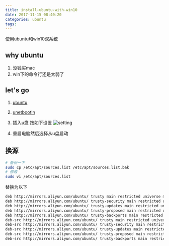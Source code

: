 ```yaml
---
title: install-ubuntu-with-win10
date: 2017-11-15 08:40:20
categories: ubuntu
tags:
---
```

使用ubuntu和win10双系统
<!--more-->
## why ubuntu
1. 没钱买mac
2. win下的命令行还是太弱了

## let's go

1. [ubuntu](https://www.ubuntu.com/download/desktop) 

2. [unetbootin](https://unetbootin.github.io/)

3. 插入u盘 按如下设置
![setting](http://ou7k0sem6.bkt.clouddn.com/blog/171115/l0hh4KHd3A.png?imageslim)

4. 重启电脑然后选择从u盘启动

## 换源

```bash
# 备份一下
sudo cp /etc/apt/sources.list /etc/apt/sources.list.bak
# 修改
sudo vi /etc/apt/sources.list

```
替换为以下
```bash
deb http://mirrors.aliyun.com/ubuntu/ trusty main restricted universe multiverse
deb http://mirrors.aliyun.com/ubuntu/ trusty-security main restricted universe multiverse
deb http://mirrors.aliyun.com/ubuntu/ trusty-updates main restricted universe multiverse
deb http://mirrors.aliyun.com/ubuntu/ trusty-proposed main restricted universe multiverse
deb http://mirrors.aliyun.com/ubuntu/ trusty-backports main restricted universe multiverse
deb-src http://mirrors.aliyun.com/ubuntu/ trusty main restricted universe multiverse
deb-src http://mirrors.aliyun.com/ubuntu/ trusty-security main restricted universe multiverse
deb-src http://mirrors.aliyun.com/ubuntu/ trusty-updates main restricted universe multiverse
deb-src http://mirrors.aliyun.com/ubuntu/ trusty-proposed main restricted universe multiverse
deb-src http://mirrors.aliyun.com/ubuntu/ trusty-backports main restricted universe multiverse
```